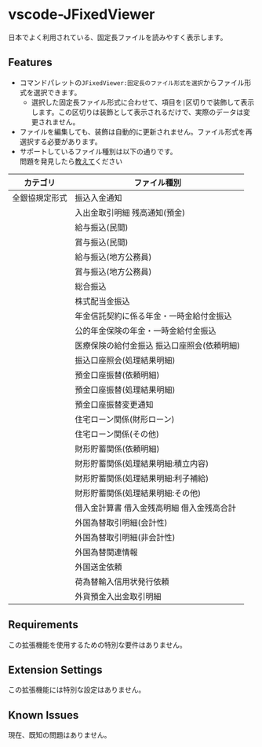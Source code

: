 # vscode-JFixedViewer

日本でよく利用されている、固定長ファイルを読みやすく表示します。

## Features

- コマンドパレットの`JFixedViewer:固定長のファイル形式を選択`からファイル形式を選択できます。
  - 選択した固定長ファイル形式に合わせて、項目を`|`区切りで装飾して表示します。この区切りは装飾として表示されるだけで、実際のデータは変更されません。
- ファイルを編集しても、装飾は自動的に更新されません。ファイル形式を再選択する必要があります。
- サポートしているファイル種別は以下の通りです。  
  問題を発見したら[教えて](https://github.com/kittybbit/vscode-JFixedViewer/issues)ください

| カテゴリ       | ファイル種別                                |
| -------------- | ------------------------------------------- |
| 全銀協規定形式 | 振込入金通知                                |
|                | 入出金取引明細 残高通知(預金)               |
|                | 給与振込(民間)                              |
|                | 賞与振込(民間)                              |
|                | 給与振込(地方公務員)                        |
|                | 賞与振込(地方公務員)                        |
|                | 総合振込                                    |
|                | 株式配当金振込                              |
|                | 年金信託契約に係る年金・一時金給付金振込    |
|                | 公的年金保険の年金・一時金給付金振込        |
|                | 医療保険の給付金振込 振込口座照会(依頼明細) |
|                | 振込口座照会(処理結果明細)                  |
|                | 預金口座振替(依頼明細)                      |
|                | 預金口座振替(処理結果明細)                  |
|                | 預金口座振替変更通知                        |
|                | 住宅ローン関係(財形ローン)                  |
|                | 住宅ローン関係(その他)                      |
|                | 財形貯蓄関係(依頼明細)                      |
|                | 財形貯蓄関係(処理結果明細:積立内容)         |
|                | 財形貯蓄関係(処理結果明細:利子補給)         |
|                | 財形貯蓄関係(処理結果明細:その他)           |
|                | 借入金計算書 借入金残高明細 借入金残高合計  |
|                | 外国為替取引明細(会計性)                    |
|                | 外国為替取引明細(非会計性)                  |
|                | 外国為替関連情報                            |
|                | 外国送金依頼                                |
|                | 荷為替輸入信用状発行依頼                    |
|                | 外貨預金入出金取引明細                      |

## Requirements

この拡張機能を使用するための特別な要件はありません。

## Extension Settings

この拡張機能には特別な設定はありません。

## Known Issues

現在、既知の問題はありません。
